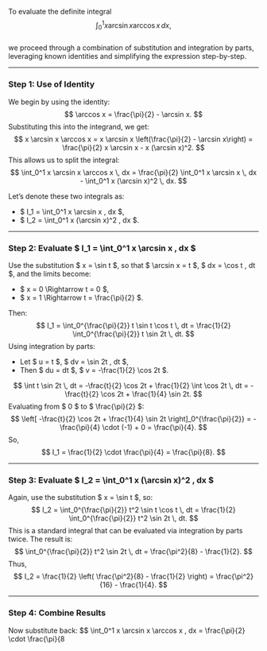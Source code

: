 To evaluate the definite integral  
$$
\int_0^1 x \arcsin x \arccos x \, dx,
$$  
we proceed through a combination of substitution and integration by parts, leveraging known identities and simplifying the expression step-by-step.

---

### Step 1: Use of Identity

We begin by using the identity:
$$
\arccos x = \frac{\pi}{2} - \arcsin x.
$$
Substituting this into the integrand, we get:
$$
x \arcsin x \arccos x = x \arcsin x \left(\frac{\pi}{2} - \arcsin x\right) = \frac{\pi}{2} x \arcsin x - x (\arcsin x)^2.
$$
This allows us to split the integral:
$$
\int_0^1 x \arcsin x \arccos x \, dx = \frac{\pi}{2} \int_0^1 x \arcsin x \, dx - \int_0^1 x (\arcsin x)^2 \, dx.
$$

Let’s denote these two integrals as:
- $ I_1 = \int_0^1 x \arcsin x \, dx $,
- $ I_2 = \int_0^1 x (\arcsin x)^2 \, dx $.

---

### Step 2: Evaluate $ I_1 = \int_0^1 x \arcsin x \, dx $

Use the substitution $ x = \sin t $, so that $ \arcsin x = t $, $ dx = \cos t \, dt $, and the limits become:
- $ x = 0 \Rightarrow t = 0 $,
- $ x = 1 \Rightarrow t = \frac{\pi}{2} $.

Then:
$$
I_1 = \int_0^{\frac{\pi}{2}} t \sin t \cos t \, dt = \frac{1}{2} \int_0^{\frac{\pi}{2}} t \sin 2t \, dt.
$$
Using integration by parts:
- Let $ u = t $, $ dv = \sin 2t \, dt $,
- Then $ du = dt $, $ v = -\frac{1}{2} \cos 2t $.

$$
\int t \sin 2t \, dt = -\frac{t}{2} \cos 2t + \frac{1}{2} \int \cos 2t \, dt = -\frac{t}{2} \cos 2t + \frac{1}{4} \sin 2t.
$$
Evaluating from $ 0 $ to $ \frac{\pi}{2} $:
$$
\left[ -\frac{t}{2} \cos 2t + \frac{1}{4} \sin 2t \right]_0^{\frac{\pi}{2}} = -\frac{\pi}{4} \cdot (-1) + 0 = \frac{\pi}{4}.
$$
So,
$$
I_1 = \frac{1}{2} \cdot \frac{\pi}{4} = \frac{\pi}{8}.
$$

---

### Step 3: Evaluate $ I_2 = \int_0^1 x (\arcsin x)^2 \, dx $

Again, use the substitution $ x = \sin t $, so:
$$
I_2 = \int_0^{\frac{\pi}{2}} t^2 \sin t \cos t \, dt = \frac{1}{2} \int_0^{\frac{\pi}{2}} t^2 \sin 2t \, dt.
$$
This is a standard integral that can be evaluated via integration by parts twice. The result is:
$$
\int_0^{\frac{\pi}{2}} t^2 \sin 2t \, dt = \frac{\pi^2}{8} - \frac{1}{2}.
$$
Thus,
$$
I_2 = \frac{1}{2} \left( \frac{\pi^2}{8} - \frac{1}{2} \right) = \frac{\pi^2}{16} - \frac{1}{4}.
$$

---

### Step 4: Combine Results

Now substitute back:
$$
\int_0^1 x \arcsin x \arccos x \, dx = \frac{\pi}{2} \cdot \frac{\pi}{8